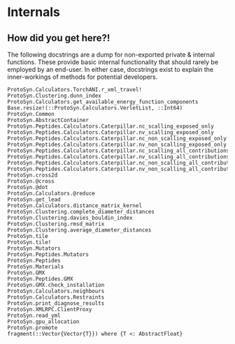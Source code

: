 # Internals

## How did you get here?!

The following docstrings are a dump for non-exported private & internal functions. These provide basic internal functionality that should rarely be employed by an end-user. In either case, docstrings exist to explain the inner-workings of methods for potential developers.

```@docs
ProtoSyn.Calculators.TorchANI.r_xml_travel!
ProtoSyn.Clustering.dunn_index
ProtoSyn.Calculators.get_available_energy_function_components
Base.resize!(::ProtoSyn.Calculators.VerletList, ::Int64)
ProtoSyn.Common
ProtoSyn.AbstractContainer
ProtoSyn.Peptides.Calculators.Caterpillar.nc_scalling_exposed_only
ProtoSyn.Peptides.Calculators.Caterpillar.nv_scalling_exposed_only
ProtoSyn.Peptides.Calculators.Caterpillar.nc_non_scalling_exposed_only
ProtoSyn.Peptides.Calculators.Caterpillar.nv_non_scalling_exposed_only
ProtoSyn.Peptides.Calculators.Caterpillar.nc_scalling_all_contributions
ProtoSyn.Peptides.Calculators.Caterpillar.nv_scalling_all_contributions
ProtoSyn.Peptides.Calculators.Caterpillar.nc_non_scalling_all_contributions
ProtoSyn.Peptides.Calculators.Caterpillar.nv_non_scalling_all_contributions
ProtoSyn.cross2d
ProtoSyn.@cross
ProtoSyn.@dot
ProtoSyn.Calculators.@reduce
ProtoSyn.get_lead
ProtoSyn.Calculators.distance_matrix_kernel
ProtoSyn.Clustering.complete_diameter_distances
ProtoSyn.Clustering.davies_bouldin_index
ProtoSyn.Clustering.rmsd_matrix
ProtoSyn.Clustering.average_diameter_distances
ProtoSyn.tile
ProtoSyn.tile!
ProtoSyn.Mutators
ProtoSyn.Peptides.Mutators
ProtoSyn.Peptides
ProtoSyn.Materials
ProtoSyn.GMX
ProtoSyn.Peptides.GMX
ProtoSyn.GMX.check_installation
ProtoSyn.Calculators.neighbours
ProtoSyn.Calculators.Restraints
ProtoSyn.print_diagnose_results
ProtoSyn.XMLRPC.ClientProxy
ProtoSyn.read_yml
ProtoSyn.gpu_allocation
ProtoSyn.promote
fragment(::Vector{Vector{T}}) where {T <: AbstractFloat}
```
